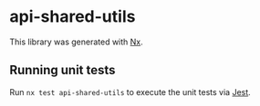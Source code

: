 # api-shared-utils

This library was generated with [Nx](https://nx.dev).

## Running unit tests

Run `nx test api-shared-utils` to execute the unit tests via [Jest](https://jestjs.io).
